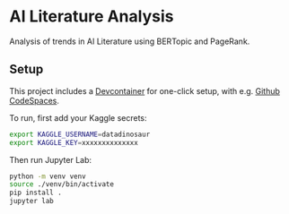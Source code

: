 # AI Literature Analysis

Analysis of trends in AI Literature using BERTopic and PageRank.

## Setup

This project includes a [Devcontainer](https://containers.dev/) for one-click
setup, with e.g. [Github CodeSpaces](https://github.com/features/codespaces).

To run, first add your Kaggle secrets:

```bash
export KAGGLE_USERNAME=datadinosaur
export KAGGLE_KEY=xxxxxxxxxxxxxx
```

Then run Jupyter Lab:

```bash
python -m venv venv
source ./venv/bin/activate
pip install .
jupyter lab
```
